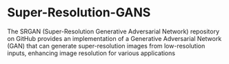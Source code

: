 # Super-Resolution-GANS
The SRGAN (Super-Resolution Generative Adversarial Network) repository on GitHub provides an implementation of a Generative Adversarial Network (GAN) that can generate super-resolution images from low-resolution inputs, enhancing image resolution for various applications
